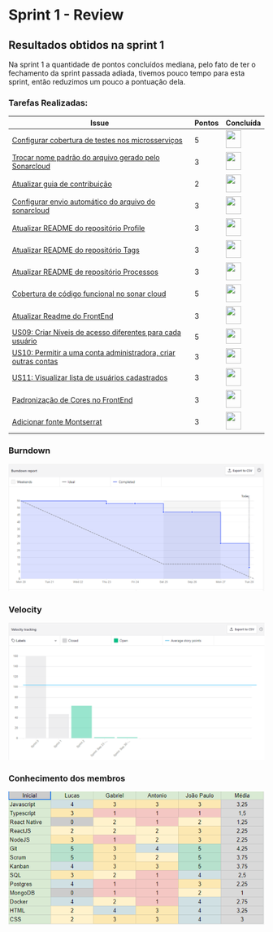 # Sprint 1 - Review

## Resultados obtidos na sprint 1

Na sprint 1 a quantidade de pontos concluídos mediana, pelo fato de ter o fechamento da sprint passada adiada, tivemos pouco tempo para esta sprint, então reduzimos um pouco a pontuação dela.

### Tarefas Realizadas:

| Issue                                                                                                                     | Pontos | Concluída                                                                                                     |
| ------------------------------------------------------------------------------------------------------------------------- | ------ | ------------------------------------------------------------------------------------------------------------- |
| [Configurar cobertura de testes nos microsserviços](https://github.com/fga-eps-mds/2021.1-Oraculo/issues/53)              | 5      | <image src="https://i.pinimg.com/originals/21/3d/c0/213dc0ed0a2e69d1978c75bfbcff903a.png" width=30 height=35> |
| [Trocar nome padrão do arquivo gerado pelo Sonarcloud](https://github.com/fga-eps-mds/2021.1-Oraculo/issues/54)           | 3      | <image src="https://i.pinimg.com/originals/21/3d/c0/213dc0ed0a2e69d1978c75bfbcff903a.png" width=30 height=35> |
| [Atualizar guia de contribuição](https://github.com/fga-eps-mds/2021.1-Oraculo/issues/59)                                 | 2      | <image src="https://i.pinimg.com/originals/21/3d/c0/213dc0ed0a2e69d1978c75bfbcff903a.png" width=30 height=35> |
| [Configurar envio automático do arquivo do sonarcloud](https://github.com/fga-eps-mds/2021.1-Oraculo/issues/60)           | 3      | <image src="https://i.pinimg.com/originals/21/3d/c0/213dc0ed0a2e69d1978c75bfbcff903a.png" width=30 height=35> |
| [Atualizar README do repositório Profile](https://github.com/fga-eps-mds/2021.1-Oraculo/issues/66)                        | 3      | <image src="https://i.pinimg.com/originals/21/3d/c0/213dc0ed0a2e69d1978c75bfbcff903a.png" width=30 height=35> |
| [Atualizar README do repositório Tags](https://github.com/fga-eps-mds/2021.1-Oraculo/issues/67)                           | 3      | <image src="https://i.pinimg.com/originals/21/3d/c0/213dc0ed0a2e69d1978c75bfbcff903a.png" width=30 height=35> |
| [Atualizar README de repositório Processos](https://github.com/fga-eps-mds/2021.1-Oraculo/issues/68)                      | 3      | <image src="https://i.pinimg.com/originals/21/3d/c0/213dc0ed0a2e69d1978c75bfbcff903a.png" width=30 height=35> |
| [Cobertura de código funcional no sonar cloud](https://github.com/fga-eps-mds/2021.1-Oraculo/issues/84)                   | 5      | <image src="https://i.pinimg.com/originals/21/3d/c0/213dc0ed0a2e69d1978c75bfbcff903a.png" width=30 height=35> |
| [Atualizar Readme do FrontEnd](https://github.com/fga-eps-mds/2021.1-Oraculo/issues/63)                                   | 3      | <image src="https://i.pinimg.com/originals/21/3d/c0/213dc0ed0a2e69d1978c75bfbcff903a.png" width=30 height=35> |
| [US09: Criar Níveis de acesso diferentes para cada usuário](https://github.com/fga-eps-mds/2021.1-Oraculo/issues/39)      | 5      | <image src="https://contmoura.com.br/wp-content/uploads/2019/09/x-png-icon-8.png" width=30 height=30>         |
| [US10: Permitir a uma conta administradora, criar outras contas](https://github.com/fga-eps-mds/2021.1-Oraculo/issues/40) | 3      | <image src="https://contmoura.com.br/wp-content/uploads/2019/09/x-png-icon-8.png" width=30 height=30>         |
| [US11: Visualizar lista de usuários cadastrados](https://github.com/fga-eps-mds/2021.1-Oraculo/issues/41)                 | 3      | <image src="https://i.pinimg.com/originals/21/3d/c0/213dc0ed0a2e69d1978c75bfbcff903a.png" width=30 height=35> |
| [Padronização de Cores no FrontEnd](https://github.com/fga-eps-mds/2021.1-Oraculo/issues/61)                              | 3      | <image src="https://i.pinimg.com/originals/21/3d/c0/213dc0ed0a2e69d1978c75bfbcff903a.png" width=30 height=35> |
| [Adicionar fonte Montserrat](https://github.com/fga-eps-mds/2021.1-Oraculo/issues/41)                                     | 3      | <image src="https://i.pinimg.com/originals/21/3d/c0/213dc0ed0a2e69d1978c75bfbcff903a.png" width=30 height=35> |

### Burndown

![Burndown](../../imgs/burndown/sprint1.png)

### Velocity

![Velocity](../../imgs/velocity/sprint1.png)

### Conhecimento dos membros

![Conhecimento dos membros](../../imgs/conhecimento/sprint1.png)
